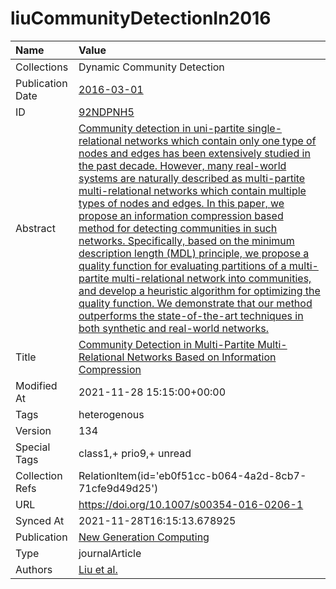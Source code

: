 # liuCommunityDetectionIn2016
| Name             | Value                                                                                                                                                                                                                                                                                                                                                                                                                                                                                                                                                                                                                                                                                                                                                                                                                                                                                               |
|:-----------------|:----------------------------------------------------------------------------------------------------------------------------------------------------------------------------------------------------------------------------------------------------------------------------------------------------------------------------------------------------------------------------------------------------------------------------------------------------------------------------------------------------------------------------------------------------------------------------------------------------------------------------------------------------------------------------------------------------------------------------------------------------------------------------------------------------------------------------------------------------------------------------------------------------|
| Collections      | Dynamic Community Detection                                                                                                                                                                                                                                                                                                                                                                                                                                                                                                                                                                                                                                                                                                                                                                                                                                                                         |
| Publication Date | [2016-03-01](<notionsci.utils.serialization.ExplicitNone object at 0x7f15e17f0340>)                                                                                                                                                                                                                                                                                                                                                                                                                                                                                                                                                                                                                                                                                                                                                                                                                 |
| ID               | [92NDPNH5](<notionsci.utils.serialization.ExplicitNone object at 0x7f15e17f0460>)                                                                                                                                                                                                                                                                                                                                                                                                                                                                                                                                                                                                                                                                                                                                                                                                                   |
| Abstract         | [Community detection in uni-partite single-relational networks which contain only one type of nodes and edges has been extensively studied in the past decade. However, many real-world systems are naturally described as multi-partite multi-relational networks which contain multiple types of nodes and edges. In this paper, we propose an information compression based method for detecting communities in such networks. Specifically, based on the minimum description length (MDL) principle, we propose a quality function for evaluating partitions of a multi-partite multi-relational network into communities, and develop a heuristic algorithm for optimizing the quality function. We demonstrate that our method outperforms the state-of-the-art techniques in both synthetic and real-world networks.](<notionsci.utils.serialization.ExplicitNone object at 0x7f15e17f0580>) |
| Title            | [Community Detection in Multi-Partite Multi-Relational Networks Based on Information Compression](<notionsci.utils.serialization.ExplicitNone object at 0x7f15e17f06a0>)                                                                                                                                                                                                                                                                                                                                                                                                                                                                                                                                                                                                                                                                                                                            |
| Modified At      | 2021-11-28 15:15:00+00:00                                                                                                                                                                                                                                                                                                                                                                                                                                                                                                                                                                                                                                                                                                                                                                                                                                                                           |
| Tags             | heterogenous                                                                                                                                                                                                                                                                                                                                                                                                                                                                                                                                                                                                                                                                                                                                                                                                                                                                                        |
| Version          | 134                                                                                                                                                                                                                                                                                                                                                                                                                                                                                                                                                                                                                                                                                                                                                                                                                                                                                                 |
| Special Tags     | class1,+ prio9,+ unread                                                                                                                                                                                                                                                                                                                                                                                                                                                                                                                                                                                                                                                                                                                                                                                                                                                                             |
| Collection Refs  | RelationItem(id='eb0f51cc-b064-4a2d-8cb7-71cfe9d49d25')                                                                                                                                                                                                                                                                                                                                                                                                                                                                                                                                                                                                                                                                                                                                                                                                                                             |
| URL              | https://doi.org/10.1007/s00354-016-0206-1                                                                                                                                                                                                                                                                                                                                                                                                                                                                                                                                                                                                                                                                                                                                                                                                                                                           |
| Synced At        | 2021-11-28T16:15:13.678925                                                                                                                                                                                                                                                                                                                                                                                                                                                                                                                                                                                                                                                                                                                                                                                                                                                                          |
| Publication      | [New Generation Computing](<notionsci.utils.serialization.ExplicitNone object at 0x7f15e17f0bb0>)                                                                                                                                                                                                                                                                                                                                                                                                                                                                                                                                                                                                                                                                                                                                                                                                   |
| Type             | journalArticle                                                                                                                                                                                                                                                                                                                                                                                                                                                                                                                                                                                                                                                                                                                                                                                                                                                                                      |
| Authors          | [Liu et al.](<notionsci.utils.serialization.ExplicitNone object at 0x7f15e17f0d60>)                                                                                                                                                                                                                                                                                                                                                                                                                                                                                                                                                                                                                                                                                                                                                                                                                 |

